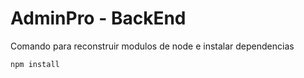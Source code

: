 # AdminPro - BackEnd

Comando para reconstruir modulos de node e instalar dependencias 

```
npm install
```